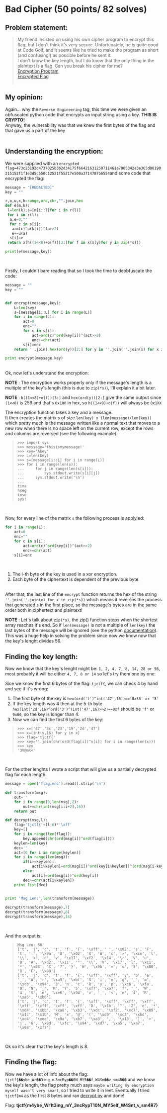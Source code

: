 ﻿# Bad Cipher (50 points/ 82 solves)
<!--Authors: Gabies-->
## Problem statement:
>My friend insisted on using his own cipher program to encrypt this flag, but I don't think it's very secure. Unfortunately, he is quite good at Code Golf, and it seems like he tried to make the program as short (and confusing!) as possible before he sent it. <br>
> I don't know the key length, but I do know that the only thing in the plaintext is a flag. Can you break his cipher for me? <br>
> [Encryption Program](https://github.com/GabiTulba/TJCTF2018-Write-ups/blob/master/Bad%20Cipher/bad_cipher.py) <br>
> [Encrypted Flag](https://github.com/GabiTulba/TJCTF2018-Write-ups/blob/master/Bad%20Cipher/flag.enc) 
<br><br>

## My opinion:
Again... why the `Reverse Engineering` tag, this time we were given an obfuscated python code that encrypts an input string using a key. **THIS IS CRYPTO!** <br>
Anyway, the vulnerability was that we knew the first bytes of the flag and that gave us a part of the key <br><br>

## Understanding the encryption:
We were supplied with an `encrypted flag=473c23192d4737025b3b2d34175f66421631250711461a7905342a3e365d08190215152f1f1e3d5c550c12521f55217e500a3714787b6554`and some code that encrypted the flag:
```python
message = "[REDACTED]"
key = ""

r,o,u,x,h=range,ord,chr,"".join,hex
def e(m,k):
 l=len(k);s=[m[i::l]for i in r(l)]
 for i in r(l):
  a,e=0,""
  for c in s[i]:
   a=o(c)^o(k[i])^(a>>2)
   e+=u(a)
  s[i]=e
 return x(h((1<<8)+o(f))[3:]for f in x(x(y)for y in zip(*s)))

print(e(message,key))
```
<br>

Firstly, I couldn't bare reading that so I took the time to deobfuscate the code: <br>
```python
message = ""
key = ""


def encrypt(message,key):
	L=len(key)
	s=[message[i::L] for i in range(L)]
	for i in range(L):
		act=0
		enc=""
		for c in s[i]:
			act=ord(c)^ord(key[i])^(act>>2)
			enc+=chr(act)
		s[i]=enc
	return ''.join( hex(ord(y))[2:] for y in ''.join(''.join(x) for x in zip(*s)))

print encrypt(message,key)
```
<br>
Ok, now let's understand the encryption: <br>

**NOTE** : The encryption works properly only if the message's length is a multiple of the key's length (this is due to `zip(*s)`), I'll explain it a bit later.<br>

**NOTE** : `h((1<<8)+o(f))[3:]` and `hex(ord(y))[2:]` give the same output since `(1<<8)` is 256 and that's `0x100` in hex, so `h((1<<8)+o(f))` will always be `0x1XX` <br>

The encryption function takes a key and a message. <br>
It then creates the matrix `s` of size `len(key) x (len(message)/len(key))` which pretty much is the message written like a normal text that moves to a new row when there is no space left on the current row, except the rows and columns are reversed (see the following example). <br>
>`>>> import sys` <br>
>`>>> message='thisismymessage!'` <br>
>`>>> key='Akey'` <br>
>`>>> L=len(key)` <br>
>`>>> s=[message[i::L] for i in range(L)]` <br>
>`>>> for i in range(len(s)):` <br>
>`...     for j in range(len(s[i])):` <br>
>`...         sys.stdout.write(s[i][j])` <br>
>`...     sys.stdout.write('\n')` <br>
>`...` <br>
>`tima` <br>
>`hseg` <br>
>`imse` <br>
>`sys!` <br>

<br>

Now, for every line of the matrix `s` the following process is applyied: <br>

```python
for i in range(L):
	act=0
	enc=""
	for c in s[i]:
		act=ord(c)^ord(key[i])^(act>>2)
		enc+=chr(act)
	s[i]=enc
```

<br>

1. The i-th byte of the key is used in a xor encryption.
2. Each byte of the ciphertext is dependent of the previous byte.
<br><br>

After that, the last line of the `encrypt` function returns the hex of the string `''.join(''.join(x) for x in zip(*s))` which means it reverses the process that generated `s` in the first place, so the message's bytes are in the same order both in ciphertext and plaintext! <br>

**NOTE** : Let's talk about `zip(*s)`, the zip() function stops when the shortest array reaches it's end. So if `len(message)` is not a multiple of `len(key)` the last bytes of the message will be ignored (see the python [documentation](https://docs.python.org/2/library/functions.html#zip)). This was a huge help in solving the problem since now we know now that the key's lenght divides 56.
<br>

## Finding the key length:

Now we know that the key's lenght might be: `1, 2, 4, 7, 8, 14, 28 or 56`, most probably it will be either `4, 7, 8 or 14` so let's try them one by one: <br>

Sice we know the first 6 bytes of the flag: `tjctf{`, we can check 4 by hand and see if it's wrong: <br>

  1. The first byte of the key is `hex(ord('t')^int('47',16))=='0x33' or '3'`
  2. If the key length was 4 then at the 5-th byte `hex(int('2d',16)^ord('3')^(int('47',16)>>2)==0xf` should be `'f'` or `0x66`, so the key is longer than 4.
  3. Now we can find the first 6 bytes of the key: <br>
  
>`>>> x=['47','3c','23','19','2d','47']` <br>
>`>>> x=[int(y,16) for y in x]` <br>
>`>>> flag='tjctf{'` <br>
>`>>> key=''.join(chr(ord(flag[i])^x[i]) for i in range(len(x)))` <br>
> `>>> key` <br>
> `'3V@mK<'` <br>

<br> 

For the other lenghts I wrote a script that will give us a partially decrypted flag for each length: <br>

```python
message = open('flag.enc').read().strip('\n')

def transform(msg):
	out=''
	for i in range(0,len(msg),2):
		out+=chr(int(msg[i:i+2],16))
	return out

def decrypt(msg,l):
	flag='tjctf{'+(l-6)*'\xff'
	key=[]
	for i in range(len(flag)):
		key.append(chr(ord(msg[i])^ord(flag[i])))
	keylen=len(key)
	dec=''
	act=[0 for i in range(keylen)]
	for i in range(len(msg)):
		if(i>=keylen):
			act[i%keylen]=ord(msg[i])^ord(key[i%keylen])^(ord(msg[i-keylen])>>2)
		else:
			act[i]=ord(msg[i])^ord(key[i])
		dec+=chr(act[i%keylen])
	print list(dec)
	

print 'Msg Len:',len(transform(message))

decrypt(transform(message),7)
decrypt(transform(message),8)
decrypt(transform(message),14)
```

<br>

And the output is:<br>

> `Msg Len: 56` <br>
> `['t', 'j', 'c', 't', 'f', '{', '\xff', ' ', '\x02', 's', 'F', 't', ':', '\x9a', 'U', '\x02', 'X', 'W', 'c', '>', '\xce', 'l', '\\', '<', 'd', 'v', '\x17', '\xf2', '\x14', '\r', 'V', 'u', 'D', '#', '\xd2', '\x11', '^', '\\', 'V', '\x17', 'l', '\xc1', '*', '\x03', 'X', '7', '}', 'W', '\x9b', '=', 'u', 'S', '\x00', '8', 'F', '\x88']` <br>
> `['t', 'j', 'c', 't', 'f', '{', '\xff', '\xff', 'y', 'b', 'e', '_', 'W', 'r', '\xa3', '\xbf', '3', 'i', 'n', 'g', '_', 'm', '\xcb', '\x94', '3', 'n', 'c', 'R', 'y', 'p', '\xc6', '\xfa', '0', 'N', '_', 'M', 'Y', '5', '\xf7', '\xa7', 'f', '_', 'W', '4', 'S', 'n', '\xe6', '\x94', 'v', '_', 's', 'm', '4', 'R', '\xa5', '\xb6']` <br>
> `['t', 'j', 'c', 't', 'f', '{', '\xff', '\xff', '\xff', '\xff', '\xff', '\xff', '\xff', '\xff', 'D', '\x1b', '^', 'Z', 'e', '*', '\xd4', '\xbb', '\xa8', '\xb3', '\xdc', '\xf2', '\xc7', '\x89', '\x1c', '\x1b', 'M', 'x', '@', '(', '\xd9', '\xc3', '\xbd', '\xc4', '\xee', '\x9a', '\xb7', '\xa3', ',', '\x13', ']', '>', 'j', 'G', '\x9d', '\xfc', '\x94', '\xd7', '\xa5', '\xa7', '\x98', '\xf7']` <br>

<br>

Ok so it's clear that the key's length is 8.

## Finding the flag:

Now we have a lot of info about the flag: `tjctf{��ybe_Wr��3ing_m˔3ncRyp��0N_MY5��f_W4Sn��v_sm4R��` and we know the key's length, the flag pretty much says `maybe writing my encryption myself wasn't very smart`, so I tried to write it in leet. Eventually I tried `tjctf{m4` as the first 8 bytes and ran [decrypt.py](https://github.com/GabiTulba/TJCTF2018-Write-ups/blob/master/Bad%20Cipher/decrypt.py) and done! <br>

Flag: **tjctf{m4ybe_Wr1t3ing_mY_3ncRypT10N_MY5elf_W4Snt_v_sm4R7}**
